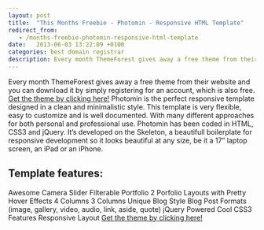 ```yaml
---
layout: post
title:  "This Months Freebie - Photomin - Responsive HTML Template"
redirect_from:
   - /months-freebie-photomin-responsive-html-template
date:   2013-06-03 13:22:09 +0100
categories: best domain registrar
description: Every month ThemeForest gives away a free theme from their website and you can download it by simply registering for an account, which is also free....
---
```


Every month ThemeForest gives away a free theme from their website and you can download it by simply registering for an account, which is also free. [Get the theme by clicking here!](http://themeforest.net/item/photomin-responsive-html-template/2430382?WT.ac=free_file&WT.seg_1=free_file&WT.z_author=ZERGE&ref=bigideaguy "Photomin - Responsive HTML Template") Photomin is the perfect responsive template designed in a clean and minimalistic style. This template is very flexible, easy to customize and is well documented. With many different approaches for both personal and professional use. Photomin has been coded in HTML, CSS3 and jQuery. It’s developed on the Skeleton, a beautifull boilerplate for responsive development so it looks beautiful at any size, be it a 17” laptop screen, an iPad or an iPhone.

## Template features:

 Awesome Camera Slider Filterable Portfolio 2 Porfolio Layouts with Pretty Hover Effects 4 Columns 3 Columns Unique Blog Style Blog Post Formats (image, gallery, video, audio, link, aside, quote) jQuery Powered Cool CSS3 Features Responsive Layout [Get the theme by clicking here!](http://themeforest.net/item/photomin-responsive-html-template/2430382?WT.ac=free_file&WT.seg_1=free_file&WT.z_author=ZERGE&ref=bigideaguy "Photomin - Responsive HTML Template")